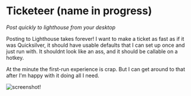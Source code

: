 Ticketeer (name in progress)
======================================================================

*Post quickly to lighthouse from your desktop*

Posting to Lighthouse takes forever! I want to make a ticket as fast as if it was Quicksilver, it should have usable defaults that I can set up once and just run with. It shouldnt look like an ass, and it should be callable on a hotkey.

At the minute the first-run experience is crap. But I can get around to that after I'm happy with it doing all I need.

![screenshot!](http://github.com/orta/ticketeer/raw/master/web/ticketeer.png)